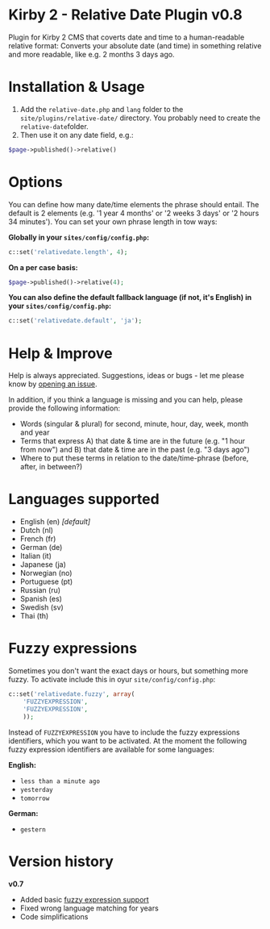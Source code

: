 # Kirby 2 - Relative Date Plugin v0.8
Plugin for Kirby 2 CMS that coverts date and time to a human-readable relative format: Converts your absolute date (and time) in something relative and more readable, like e.g. 2 months 3 days ago.

# Installation & Usage
1. Add the ```relative-date.php``` and ```lang``` folder to the ```site/plugins/relative-date/``` directory. You probably need to create the ```relative-date```folder.
2. Then use it on any date field, e.g.: 
```php
$page->published()->relative()
```

# Options
You can define how many date/time elements the phrase should entail. The default is 2 elements (e.g. '1 year 4 months' or '2 weeks 3 days' or '2 hours 34 minutes'). You can set your own phrase length in tow ways:

**Globally in your ```sites/config/config.php```:**
```php
c::set('relativedate.length', 4);
```

**On a per case basis:**
```php
$page->published()->relative(4);
```

**You can also define the default fallback language (if not, it's English) in your ```sites/config/config.php```:**

```php
c::set('relativedate.default', 'ja');
```

# Help & Improve
Help is always appreciated. Suggestions, ideas or bugs - let me please know by [opening an issue](https://github.com/distantnative/kirby-relativedate/issues).

In addition, if you think a language is missing and you can help, please provide the following information:
- Words (singular & plural) for second, minute, hour, day, week, month and year
- Terms that express A) that date & time are in the future (e.g. "1 hour from now") and B) that date & time are in the past (e.g. "3 days ago")
- Where to put these terms in relation to the date/time-phrase (before, after, in between?)

# Languages supported

- English (en) *[default]*
- Dutch (nl)
- French (fr)
- German (de)
- Italian (it)
- Japanese (ja)
- Norwegian (no)
- Portuguese (pt)
- Russian (ru)
- Spanish (es)
- Swedish (sv)
- Thai (th)

# Fuzzy expressions <a id="fuzzy"></a>
Sometimes you don't want the exact days or hours, but something more fuzzy. To activate include this in oyur ```site/config/config.php```:

```php
c::set('relativedate.fuzzy', array(
    'FUZZYEXPRESSION',
    'FUZZYEXPRESSION',
    ));
```

Instead of ```FUZZYEXPRESSION``` you have to include the fuzzy expressions identifiers, which you want to be activated. At the moment the following fuzzy expression identifiers are available for some languages:

**English:**
- ```less than a minute ago```
- ```yesterday```
- ```tomorrow```

**German:**
- ```gestern```

# Version history

**v0.7**
- Added basic [fuzzy expression support](#fuzzy) 
- Fixed wrong language matching for years
- Code simplifications
